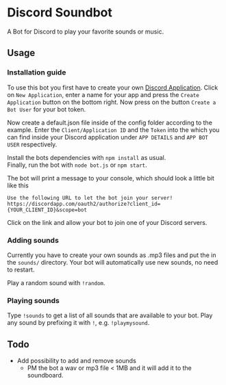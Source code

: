 Discord Soundbot
================

A Bot for Discord to play your favorite sounds or music.

## Usage

### Installation guide

To use this bot you first have to create your own [Discord Application](https://discordapp.com/developers/applications/me). Click on `New Application`, enter a name for your app and press the `Create Application` button on the bottom right. Now press on the button `Create a Bot User` for your bot token.

Now create a default.json file inside of the config folder according to the example. Enter the `Client/Application ID` and the `Token` into the which you can find inside your Discord application under `APP DETAILS` and `APP BOT USER` respectively.

Install the bots dependencies with `npm install` as usual.  
Finally, run the bot with `node bot.js` or `npm start`.

The bot will print a message to your console, which should look a little bit like this

```
Use the following URL to let the bot join your server!
https://discordapp.com/oauth2/authorize?client_id={YOUR_CLIENT_ID}&scope=bot
```

Click on the link and allow your bot to join one of your Discord servers.

### Adding sounds

Currently you have to create your own sounds as .mp3 files and put the in the `sounds/` directory. Your bot will automatically use new sounds, no need to restart.

Play a random sound with `!random`.

### Playing sounds

Type `!sounds` to get a list of all sounds that are available to your bot.
Play any sound by prefixing it with `!`, e.g. `!playmysound`.

## Todo

+ Add possibility to add and remove sounds
  + PM the bot a wav or mp3 file < 1MB and it will add it to the soundboard.
